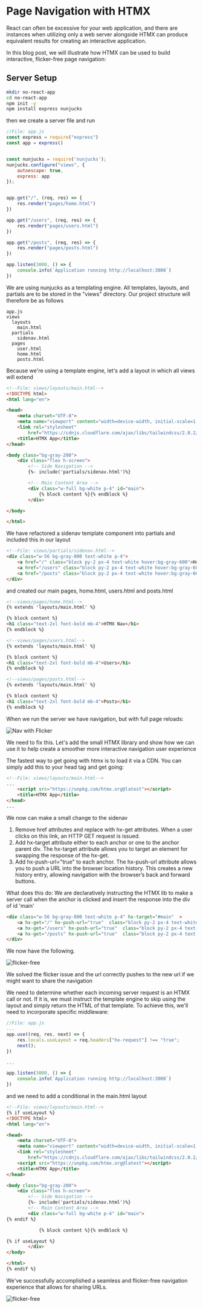 # Page Navigation with HTMX
React can often be excessive for your web application, and there are instances when utilizing only a web server alongside HTMX can produce equivalent results for creating an interactive application.

In this blog post, we will illustrate how HTMX can be used to build interactive, flicker-free page navigation:


## Server Setup
```bash
mkdir no-react-app 
cd no-react-app
npm init -y
npm install express nunjucks 

```

then we create a server file and run

```js
//File: app.js
const express = require("express")
const app = express()


const nunjucks = require('nunjucks');
nunjucks.configure("views", {
    autoescape: true,
    express: app
});


app.get("/", (req, res) => {
    res.render("pages/home.html")
})

app.get("/users", (req, res) => {
    res.render("pages/users.html")
})

app.get("/posts", (req, res) => {
    res.render("pages/posts.html")
})

app.listen(3000, () => {
    console.info(`Application running http://localhost:3000`)
})
```
We are using nunjucks as a templating engine. All templates, layouts, and partials are to be stored in the "views" directory.
Our project structure will therefore be as follows

```
app.js
views
  layouts
    main.html
  partials
    sidenav.html
  pages
    user.html
    home.html
    posts.html
```

Because we're using a template engine, let's add a layout in which all views will extend

```html
<!--File: views/layouts/main.html-->
<!DOCTYPE html>
<html lang="en">

<head>
    <meta charset="UTF-8">
    <meta name="viewport" content="width=device-width, initial-scale=1.0">
    <link rel="stylesheet"
        href="https://cdnjs.cloudflare.com/ajax/libs/tailwindcss/2.0.2/tailwind.min.css" />
    <title>HTMX App</title>
</head>

<body class="bg-gray-200">
    <div class="flex h-screen">
        <!-- Side Navigation -->
        {%- include('partials/sidenav.html')%}

        <!-- Main Content Area -->
        <div class="w-full bg-white p-4" id="main">
            {% block content %}{% endblock %}
        </div>

</body>

</html>
```

We have refactored a sidenav template component into partials and included this in our layout

```html
<!--File: views/partials/sidenav.html-->
<div class="w-56 bg-gray-800 text-white p-4">
    <a href="/" class="block py-2 px-4 text-white hover:bg-gray-600">Home</a>
    <a href="/users" class="block py-2 px-4 text-white hover:bg-gray-600">Users</a>
    <a href="/posts" class="block py-2 px-4 text-white hover:bg-gray-600">Posts</a>
</div>
```

and created our main pages, home.html, users.html and posts.html

```html
<!--views/pages/home.html-->
{% extends 'layouts/main.html' %}

{% block content %}
<h1 class="text-2xl font-bold mb-4">HTMX Nav</h1>
{% endblock %}
```

```html
<!--views/pages/users.html-->
{% extends 'layouts/main.html' %}

{% block content %}
<h1 class="text-2xl font-bold mb-4">Users</h1>
{% endblock %}
```

```html
<!--views/pages/posts.html-->
{% extends 'layouts/main.html' %}

{% block content %}
<h1 class="text-2xl font-bold mb-4">Posts</h1>
{% endblock %}
```

When we run the server we have navigation, but with full page reloads:

![Nav with Flicker](docs/flicker-app.gif)

We need to fix this.
Let's add the small HTMX library and show how we can use it to help create a smoother more interactive navigation user experience

The fastest way to get going with htmx is to load it via a CDN. You can simply add this to your head tag and get going:


<script src="https://unpkg.com/htmx.org@latest" ></script>

```html
<!--File: views/layouts/main.html-->
...
    <script src="https://unpkg.com/htmx.org@latest"></script>
    <title>HTMX App</title>
</head>
...
```

We now can make a small change to the sidenav
1. Remove href attributes and replace with hx-get attributes. When a user clicks on this link, an HTTP GET request is issued.
2. Add hx-target attribute either to each anchor or one to the anchor parent div. The hx-target attribute allows you to target an element for swapping the response of the hx-get.
3. Add hx-push-url="true" to each anchor. The hx-push-url attribute allows you to push a URL into the browser location history. This creates a new history entry, allowing navigation with the browser’s back and forward buttons.

What does this do:
We are declaratively instructing the HTMX lib to make a server call when the anchor is clicked and insert the response into the div of id 'main'

```html
<div class="w-56 bg-gray-800 text-white p-4" hx-target="#main"  >
    <a hx-get="/" hx-push-url="true"  class="block py-2 px-4 text-white hover:bg-gray-600">Home</a>
    <a hx-get="/users" hx-push-url="true"  class="block py-2 px-4 text-white hover:bg-gray-600">Users</a>
    <a hx-get="/posts" hx-push-url="true"  class="block py-2 px-4 text-white hover:bg-gray-600">Posts</a>
</div>
```

We now have the following.

![flicker-free](docs/flicker-free.gif)

We solved the flicker issue and the url correctly pushes to the new url if we might want to share the navigation

We need to determine whether each incoming server request is an HTMX call or not. If it is, we must instruct the template engine to skip using the layout and simply return the HTML of that template. To achieve this, we'll need to incorporate specific middleware:

```js
//File: app.js
...
app.use((req, res, next) => {
    res.locals.useLayout = req.headers["hx-request"] !== "true";
    next();
})

...

app.listen(3000, () => {
    console.info(`Application running http://localhost:3000`)
})
```

and we need to add a conditional in the main.html layout

```html
<!--File: views/layouts/main.html-->
{% if useLayout %}
<!DOCTYPE html>
<html lang="en">

<head>
    <meta charset="UTF-8">
    <meta name="viewport" content="width=device-width, initial-scale=1.0">
    <link rel="stylesheet"
        href="https://cdnjs.cloudflare.com/ajax/libs/tailwindcss/2.0.2/tailwind.min.css" />
    <script src="https://unpkg.com/htmx.org@latest"></script>
    <title>HTMX App</title>
</head>

<body class="bg-gray-200">
    <div class="flex h-screen">
        <!-- Side Navigation -->
        {%- include('partials/sidenav.html')%}
        <!-- Main Content Area -->
        <div class="w-full bg-white p-4" id="main">
{% endif %}

            {% block content %}{% endblock %}

{% if useLayout %}
        </div>
</body>

</html>
{% endif %}
```

We've successfully accomplished a seamless and flicker-free navigation experience that allows for sharing URLs.

![flicker-free](docs/final.gif)